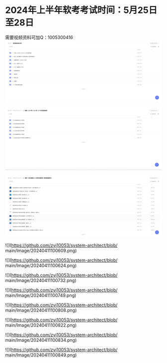 # **2024年上半年软考考试时间：5月25日至28日**
需要视频资料可加Q：1005300416
![](https://github.com/zyj10053/system-architect/blob/main/Image/20240411100358.png)

![](https://github.com/zyj10053/system-architect/blob/main/Image/20240411100513.png)

![](https://github.com/zyj10053/system-architect/blob/main/Image/20240411100534.png)

![](https://github.com/zyj10053/system-architect/blob/
main/Image/20240411100609.png)

![](https://github.com/zyj10053/system-architect/blob/
main/Image/20240411100624.png)

![](https://github.com/zyj10053/system-architect/blob/
main/Image/20240411100732.png)

![](https://github.com/zyj10053/system-architect/blob/
main/Image/20240411100749.png)

![](https://github.com/zyj10053/system-architect/blob/
main/Image/20240411100808.png)

![](https://github.com/zyj10053/system-architect/blob/
main/Image/20240411100822.png)

![](https://github.com/zyj10053/system-architect/blob/
main/Image/20240411100834.png)

![](https://github.com/zyj10053/system-architect/blob/
main/Image/20240411100849.png)